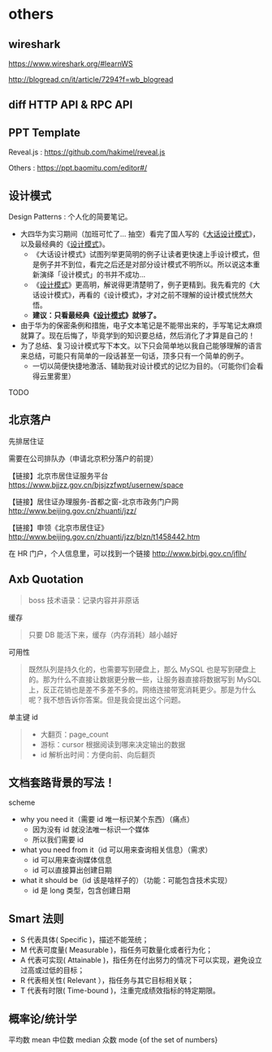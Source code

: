 # others

## wireshark

https://www.wireshark.org/#learnWS

http://blogread.cn/it/article/7294?f=wb_blogread

## diff HTTP API & RPC API

## PPT Template

Reveal.js : https://github.com/hakimel/reveal.js

Others : https://ppt.baomitu.com/editor#/

## 设计模式

Design Patterns : 个人化的简要笔记。

- 大四华为实习期间（加班可忙了… 抽空）看完了国人写的《[大话设计模式](https://book.douban.com/subject/2334288/)》，以及最经典的《[设计模式](https://book.douban.com/subject/1099305/)》。
    - 《大话设计模式》试图列举更简明的例子让读者更快速上手设计模式，但是例子并不到位，看完之后还是对部分设计模式不明所以。所以说这本重新演绎「设计模式」的书并不成功…
    - 《[设计模式](https://book.douban.com/subject/1099305/)》更高明，解说得更清楚明了，例子更精到。我先看完的《大话设计模式》，再看的《设计模式》，才对之前不理解的设计模式恍然大悟。
    - __建议：只看最经典《[设计模式](https://book.douban.com/subject/1099305/)》就够了。__
- 由于华为的保密条例和措施，电子文本笔记是不能带出来的，手写笔记太麻烦就算了。现在后悔了，毕竟学到的知识要总结，然后消化了才算是自己的！
- 为了总结、复习设计模式写下本文。以下只会简单地以我自己能够理解的语言来总结，可能只有简单的一段话甚至一句话，顶多只有一个简单的例子。
    - 一切以简便快捷地激活、辅助我对设计模式的记忆为目的。（可能你们会看得云里雾里）

TODO

## 北京落户

先排居住证

需要在公司排队办（申请北京积分落户的前提）

【链接】北京市居住证服务平台
https://www.bjjzz.gov.cn/bjsjzzfwpt/usernew/space

【链接】居住证办理服务-首都之窗-北京市政务门户网
http://www.beijing.gov.cn/zhuanti/jzz/

【链接】申领《北京市居住证》
http://www.beijing.gov.cn/zhuanti/jzz/blzn/t1458442.htm

在 HR 门户，个人信息里，可以找到一个链接
http://www.bjrbj.gov.cn/jflh/

## Axb Quotation

> boss 技术语录：记录内容并非原话

缓存

> 只要 DB 能活下来，缓存（内存消耗）越小越好

可用性

> 既然队列是持久化的，也需要写到硬盘上，那么 MySQL 也是写到硬盘上的。那为什么不直接让数据更分散一些，让服务器直接将数据写到 MySQL 上，反正花销也是差不多差不多的。网络连接带宽消耗更少。那是为什么呢？我不想告诉你答案。但是我会提出这个问题。

单主键 id

> - 大翻页：page_count
> - 游标：cursor 根据阅读到哪来决定输出的数据
> - id 解析出时间：方便向前、向后翻页

## 文档套路背景的写法！

scheme

- why you need it（需要 id 唯一标识某个东西）（痛点）
    - 因为没有 id 就没法唯一标识一个媒体
    - 所以我们需要 id
- what you need from it（id 可以用来查询相关信息）（需求）
    - id 可以用来查询媒体信息
    - id 可以直接算出创建日期
- what it should be（id 该是啥样子的）（功能：可能包含技术实现）
    - id 是 long 类型，包含创建日期

## Smart 法则

* S 代表具体( Specific )，描述不能笼统；
* M 代表可度量( Measurable )，指任务可数量化或者行为化；
* A 代表可实现( Attainable )，指任务在付出努力的情况下可以实现，避免设立过高或过低的目标；
* R 代表相关性( Relevant ），指任务与其它目标相关联；
* T 代表有时限( Time-bound )，注重完成绩效指标的特定期限。

## 概率论/统计学

平均数 mean
中位数 median
众数 mode {of the set of numbers}

